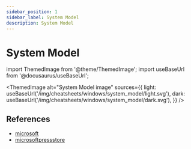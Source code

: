 ```yaml
---
sidebar_position: 1
sidebar_label: System Model
description: System Model
---
```


# System Model

import ThemedImage from '@theme/ThemedImage';
import useBaseUrl from '@docusaurus/useBaseUrl';

<ThemedImage
alt="System Model image"
sources={{
    light: useBaseUrl('/img/cheatsheets/windows/system_model/light.svg'),
    dark: useBaseUrl('/img/cheatsheets/windows/system_model/dark.svg'),
  }}
/>

## References

- [microsoft](https://learn.microsoft.com/en-us/windows-hardware/drivers/kernel/overview-of-windows-components)
- [microsoftpressstore](https://www.microsoftpressstore.com/articles/article.aspx?p=2201309)
